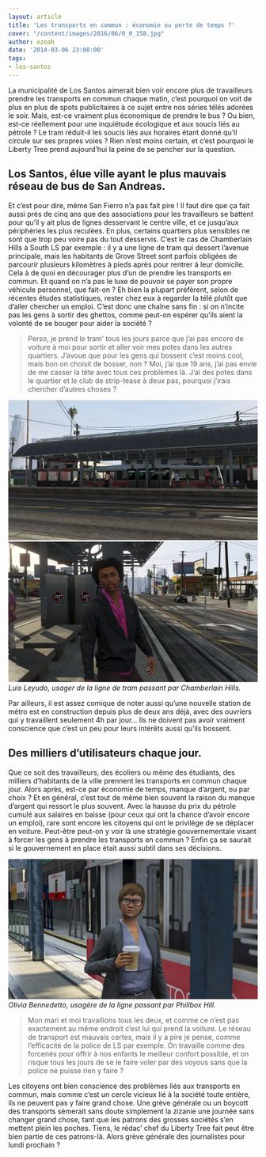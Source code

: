 ```yaml
---
layout: article
title: 'Les transports en commun : économie ou perte de temps ?'
cover: "/content/images/2016/06/0_0_158.jpg"
author: ezoah
date: '2014-03-06 23:00:00'
tags:
- los-santos
---
```


La municipalité de Los Santos aimerait bien voir encore plus de travailleurs prendre les transports en commun chaque matin, c’est pourquoi on voit de plus en plus de spots publicitaires à ce sujet entre nos séries télés adorées le soir. Mais, est-ce vraiment plus économique de prendre le bus ? Ou bien, est-ce réellement pour une inquiétude écologique et aux soucis liés au pétrole ? Le tram réduit-il les soucis liés aux horaires étant donné qu’il circule sur ses propres voies ? Rien n’est moins certain, et c’est pourquoi le Liberty Tree prend aujourd’hui la peine de se pencher sur la question.

## Los Santos, élue ville ayant le plus mauvais réseau de bus de San Andreas.

Et c’est pour dire, même San Fierro n’a pas fait pire ! Il faut dire que ça fait aussi près de cinq ans que des associations pour les travailleurs se battent pour qu’il y ait plus de lignes desservant le centre ville, et ce jusqu’aux périphéries les plus reculées. En plus, certains quartiers plus sensibles ne sont que trop peu voire pas du tout desservis. C’est le cas de Chamberlain Hills à South LS par exemple : il y a une ligne de tram qui dessert l’avenue principale, mais les habitants de Grove Street sont parfois obligées de parcourir plusieurs kilomètres à pieds après pour rentrer à leur domicile. Cela à de quoi en décourager plus d’un de prendre les transports en commun. Et quand on n’a pas le luxe de pouvoir se payer son propre véhicule personnel, que fait-on ? Eh bien la plupart préfèrent, selon de récentes études statistiques, rester chez eux à regarder la télé plutôt que d’aller chercher un emploi. C’est donc une chaîne sans fin : si on n’incite pas les gens à sortir des ghettos, comme peut-on espérer qu’ils aient la volonté de se bouger pour aider la société ?

> Perso, je prend le tram’ tous les jours parce que j’ai pas encore de voiture à moi pour sortir et aller voir mes potes dans les autres quartiers. J’avoue que pour les gens qui bossent c’est moins cool, mais bon on choisit de bosser, non ? Moi, j’ai que 19 ans, j’ai pas envie de me casser la tête avec tous ces problèmes là. J’ai des potes dans le quartier et le club de strip-tease à deux pas, pourquoi j’irais chercher d’autres choses ?

![](/content/images/2016/06/0_0_174.jpg)
![Luis Leyudo, usager de la ligne de tram passant par Chamberlain Hills.](/content/images/2016/06/0_0_172.jpg)
_Luis Leyudo, usager de la ligne de tram passant par Chamberlain Hills._

Par ailleurs, il est assez comique de noter aussi qu’une nouvelle station de métro est en construction depuis plus de deux ans déjà, avec des ouvriers qui y travaillent seulement 4h par jour… Ils ne doivent pas avoir vraiment conscience que c’est un peu pour leurs intérêts aussi qu’ils bossent.

## Des milliers d’utilisateurs chaque jour.

Que ce soit des travailleurs, des écoliers ou même des étudiants, des milliers d’habitants de la ville prennent les transports en commun chaque jour. Alors après, est-ce par économie de temps, manque d’argent, ou par choix ? Et en général, c’est tout de même bien souvent la raison du manque d’argent qui ressort le plus souvent. Avec la hausse du prix du pétrole cumulé aux salaires en baisse (pour ceux qui ont la chance d’avoir encore un emploi), rare sont encore les citoyens qui ont le privilège de se déplacer en voiture. Peut-être peut-on y voir là une stratégie gouvernementale visant à forcer les gens à prendre les transports en commun ? Enfin ça se saurait si le gouvernement en place était aussi subtil dans ses décisions.

![Olivia Bennedetto, usagère de la ligne passant par Phillbox Hill.](/content/images/2016/06/0_0_173.jpg)
_Olivia Bennedetto, usagère de la ligne passant par Phillbox Hill._

> Mon mari et moi travaillons tous les deux, et comme ce n’est pas exactement au même endroit c’est lui qui prend la voiture. Le réseau de transport est mauvais certes, mais il y a pire je pense, comme l’efficacité de la police de LS par exemple. On travaille comme des forcenés pour offrir à nos enfants le meilleur confort possible, et on risque tous les jours de se le faire voler par des voyous sans que la police ne puisse rien y faire ?

Les citoyens ont bien conscience des problèmes liés aux transports en commun, mais comme c’est un cercle vicieux lié à la société toute entière, ils ne peuvent pas y faire grand chose. Une grève générale ou un boycott des transports sèmerait sans doute simplement la zizanie une journée sans changer grand chose, tant que les patrons des grosses sociétés s’en mettent plein les poches. Tiens, le rédac’ chef du Liberty Tree fait peut être bien partie de ces patrons-là. Alors grève générale des journalistes pour lundi prochain ?

<!--kg-card-end: markdown-->
